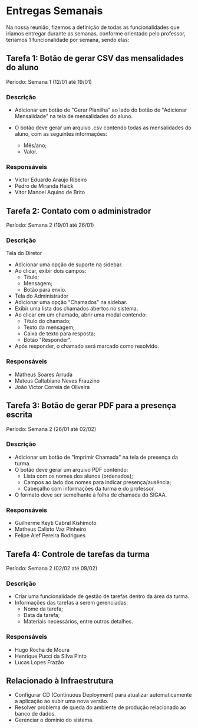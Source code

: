 # Entregas Semanais

Na nossa reunião, fizemos a definição de todas as funcionalidades que iriamos entregar durante as semanas, conforme orientado pelo professor, teriamos 1 funcionalidade por semana, sendo elas:

## Tarefa 1: Botão de gerar CSV das mensalidades do aluno

Período: Semana 1 (12/01 até 19/01)

### Descrição

- Adicionar um botão de "Gerar Planilha" ao lado do botão de "Adicionar Mensalidade" na tela de mensalidades do aluno.

- O botão deve gerar um arquivo .csv contendo todas as mensalidades do aluno, com as seguintes informações:
    - Mês/ano;
    - Valor.

### Responsáveis

- Victor Eduardo Araújo Ribeiro
- Pedro de Miranda Haick
- Vitor Manoel Aquino de Brito

## Tarefa 2: Contato com o administrador

Período: Semana 2 (19/01 até 26/01)

### Descrição

Tela do Diretor

- Adicionar uma opção de suporte na sidebar.
- Ao clicar, exibir dois campos:
    - Título;
    - Mensagem;
    - Botão para envio.
- Tela do Administrador
- Adicionar uma opção "Chamados" na sidebar.
- Exibir uma lista dos chamados abertos no sistema.
- Ao clicar em um chamado, abrir uma modal contendo:
    - Título do chamado;
    - Texto da mensagem;
    - Caixa de texto para resposta;
    - Botão "Responder".
- Após responder, o chamado será marcado como resolvido.

### Responsáveis

- Matheus Soares Arruda
- Mateus Caltabiano Neves Frauzino
- João Victor Correia de Oliveira

## Tarefa 3: Botão de gerar PDF para a presença escrita

Período: Semana 2 (26/01 até 02/02)

### Descrição

- Adicionar um botão de "Imprimir Chamada" na tela de presença da turma.
- O botão deve gerar um arquivo PDF contendo:
    - Lista com os nomes dos alunos (ordenados);
    - Campos ao lado dos nomes para indicar presença/ausência;
    - Cabeçalho com informações da turma e do professor.
- O formato deve ser semelhante à folha de chamada do SIGAA.

### Responsáveis

- Guilherme Keyti Cabral Kishimoto
- Matheus Calixto Vaz Pinheiro
- Felipe Alef Pereira Rodrigues

## Tarefa 4: Controle de tarefas da turma

Período: Semana 2 (02/02 até 09/02)

### Descrição

- Criar uma funcionalidade de gestão de tarefas dentro da área da turma.
- Informações das tarefas a serem gerenciadas:
    - Nome da tarefa;
    - Data da tarefa;
    - Materiais necessários, entre outros detalhes.

### Responsáveis

- Hugo Rocha de Moura
- Henrique Pucci da Silva Pinto
- Lucas Lopes Frazão

## Relacionado à Infraestrutura

- Configurar CD (Continuous Deployment) para atualizar automaticamente a aplicação ao subir uma nova versão.
- Resolver problema de queda do ambiente de produção relacionado ao banco de dados.
- Gerenciar o domínio do sistema.
